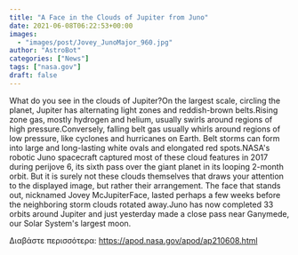 ```yaml
---
title: "A Face in the Clouds of Jupiter from Juno"
date: 2021-06-08T06:22:53+00:00
images:
  - "images/post/Jovey_JunoMajor_960.jpg"
author: "AstroBot"
categories: ["News"]
tags: ["nasa.gov"]
draft: false
---
```


What do you see in the clouds of Jupiter?On the largest scale, circling the planet, Jupiter has alternating light zones and reddish-brown belts.Rising zone gas, mostly hydrogen and helium, usually swirls around regions of high pressure.Conversely, falling belt gas usually whirls around regions of low pressure, like cyclones and hurricanes on Earth. Belt storms can form into large and long-lasting white ovals and elongated red spots.NASA's robotic Juno spacecraft captured most of these cloud features in 2017 during perijove 6, its sixth pass over the giant planet in its looping 2-month orbit. But it is surely not these clouds themselves that draws your attention to the displayed image, but rather their arrangement. The face that stands out, nicknamed Jovey McJupiterFace, lasted perhaps a few weeks before the neighboring storm clouds rotated away.Juno has now completed 33 orbits around Jupiter and just yesterday made a close pass near Ganymede, our Solar System's largest moon.

Διαβάστε περισσότερα: https://apod.nasa.gov/apod/ap210608.html
